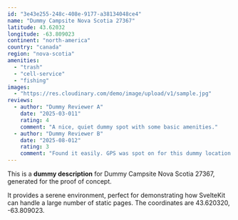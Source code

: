 ```yaml
---
id: "3e43e255-248c-408e-9177-a38134048ce4"
name: "Dummy Campsite Nova Scotia 27367"
latitude: 43.62032
longitude: -63.809023
continent: "north-america"
country: "canada"
region: "nova-scotia"
amenities:
  - "trash"
  - "cell-service"
  - "fishing"
images:
  - "https://res.cloudinary.com/demo/image/upload/v1/sample.jpg"
reviews:
  - author: "Dummy Reviewer A"
    date: "2025-03-011"
    rating: 4
    comment: "A nice, quiet dummy spot with some basic amenities."
  - author: "Dummy Reviewer B"
    date: "2025-08-012"
    rating: 3
    comment: "Found it easily. GPS was spot on for this dummy location."
---
```


This is a **dummy description** for Dummy Campsite Nova Scotia 27367, generated for the proof of concept.

It provides a serene environment, perfect for demonstrating how SvelteKit can handle a large number of static pages. The coordinates are 43.620320, -63.809023.

